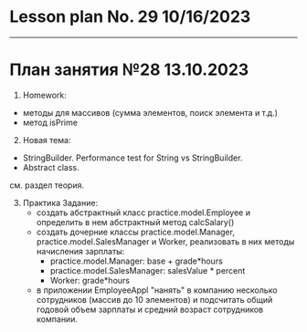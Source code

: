 # Lesson plan No. 29 10/16/2023


___________________________________________

# План занятия №28 13.10.2023

1. Homework:
- методы для массивов (сумма элементов, поиск элемента и т.д.)
- метод isPrime

2. Новая тема:
- StringBuilder. Performance test for String vs StringBuilder.
- Abstract class.

см. раздел теория.

3. Практика
   Задание:
    - создать абстрактный класс practice.model.Employee и определить в нем абстрактный метод calcSalary()
    - создать дочерние классы practice.model.Manager, practice.model.SalesManager и  Worker, реализовать в них методы начисления зарплаты:
        - practice.model.Manager: base + grade*hours
        - practice.model.SalesManager: salesValue * percent
        - Worker: grade*hours
    - в приложении EmployeeAppl "нанять" в компанию несколько сотрудников (массив до 10 элементов) и
      подсчитать общий годовой объем зарплаты и средний возраст сотрудников компании.


